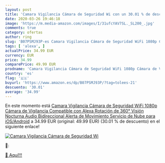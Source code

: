 ```yaml
---
layout: post
title: 'Camara Vigilancia Cámara de Seguridad Wi con un 30.01 % de descuento'
date: 2020-03-26 19:46:18
image: 'https://m.media-amazon.com/images/I/31ufcYAV7SL._SL200_.jpg'
comments: true
category: ofertas
author: ring
slug: 'B07PSMJ93P-es Camara Vigilancia Cámara de Seguridad WiFi 1080p Cámara de...'
tags: [ 'alexa', ]
actualPrice: 34.99 EUR
currency: EUR
price: 34.99
comparePrice: 49.99 EUR
prodname: 'Camara Vigilancia Cámara de Seguridad WiFi 1080p Cámara de Vigilancia Compatible con Alexa Rotación de 360° Visión Nocturna Audio Bidireccional Alerta de Movimiento Servicio de Nube para iOS/Android'
country: 'es'
flag: '🇪🇸'
buyurl: 'https://www.amazon.es/dp/B07PSMJ93P/?tag=tolees-21'
descuento: '30.01'
average: '34.99'
---
```


En este momento está [Camara Vigilancia Cámara de Seguridad WiFi 1080p Cámara de Vigilancia Compatible con Alexa Rotación de 360° Visión Nocturna Audio Bidireccional Alerta de Movimiento Servicio de Nube para iOS/Android](https://www.amazon.es/dp/B07PSMJ93P/?tag=tolees-21) a 34.99 EUR (original: 49.99 EUR) (30.01 %  de descuento) en el siguiente enlace!

[![Camara Vigilancia Cámara de Seguridad Wi](https://m.media-amazon.com/images/I/31ufcYAV7SL._SL200_.jpg)](https://www.amazon.es/dp/B07PSMJ93P/?tag=tolees-21)

🔎:


[🛒 Aquí!!!](https://www.amazon.es/dp/B07PSMJ93P/?tag=tolees-21)
